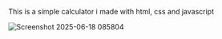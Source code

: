 This is a simple calculator i made with html, css and javascript

![Screenshot 2025-06-18 085804](https://github.com/user-attachments/assets/0f831cda-380e-4b9c-bc1a-16af4b26ed72)
